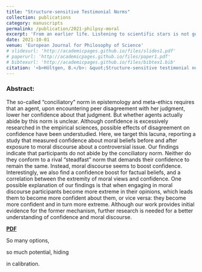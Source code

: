 ```yaml
---
title: "Structure-sensitive Testimonial Norms"
collection: publications
category: manuscripts
permalink: /publication/2021-philpsy-moral
excerpt: 'From an earlier life. Listening to scientific stars is not good for science.'
date: 2021-10-01
venue: 'European Journal for Philosophy of Science'
# slidesurl: 'http://academicpages.github.io/files/slides1.pdf'
# paperurl: 'http://academicpages.github.io/files/paper1.pdf'
# bibtexurl: 'http://academicpages.github.io/files/bibtex1.bib'
citation: '<b>Höltgen, B.</b>: &quot;Structure-sensitive testimonial norms.&quot; <i>European Journal for Philosophy of Science 11.</i> 2021.'
---
```

### Abstract:
The so-called “conciliatory” norm in epistemology and meta-ethics requires that an agent, upon encountering peer disagreement with her judgment, lower her confidence about that judgment. But whether agents actually abide by this norm is unclear. Although confidence is excessively researched in the empirical sciences, possible effects of disagreement on confidence have been understudied. Here, we target this lacuna, reporting a study that measured confidence about moral beliefs before and after exposure to moral discourse about a controversial issue. Our findings indicate that participants do not abide by the conciliatory norm. Neither do they conform to a rival “steadfast” norm that demands their confidence to remain the same. Instead, moral discourse seems to boost confidence. Interestingly, we also find a confidence boost for factual beliefs, and a correlation between the extremity of moral views and confidence. One possible explanation of our findings is that when engaging in moral discourse participants become more extreme in their opinions, which leads them to become more confident about them, or vice versa: they become more confident and in turn more extreme. Although our work provides initial evidence for the former mechanism, further research is needed for a better understanding of confidence and moral discourse.

[**PDF**]('https://link.springer.com/content/pdf/10.1007/s13194-021-00360-x.pdf')

So many options,

so much potential, hiding

in calibration.

